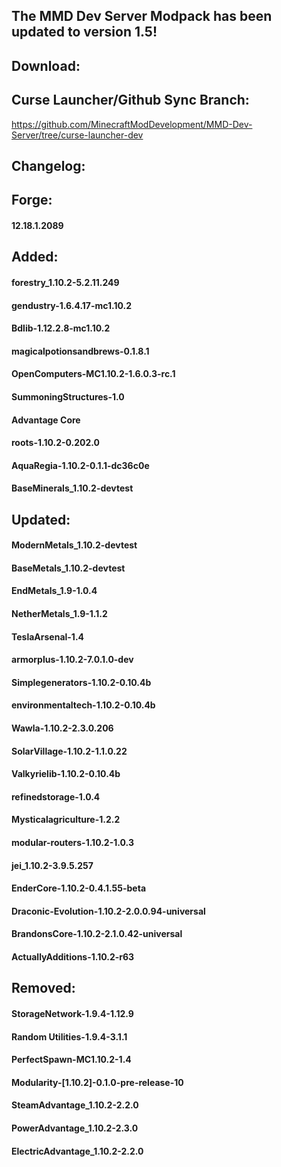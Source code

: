 ## The MMD Dev Server Modpack has been updated to version 1.5!

## Download: 


## Curse Launcher/Github Sync Branch: 
https://github.com/MinecraftModDevelopment/MMD-Dev-Server/tree/curse-launcher-dev

## Changelog:

## Forge:
#### 12.18.1.2089

## Added:
#### forestry_1.10.2-5.2.11.249
#### gendustry-1.6.4.17-mc1.10.2
#### Bdlib-1.12.2.8-mc1.10.2
#### magicalpotionsandbrews-0.1.8.1
#### OpenComputers-MC1.10.2-1.6.0.3-rc.1
#### SummoningStructures-1.0
#### Advantage Core
#### roots-1.10.2-0.202.0
#### AquaRegia-1.10.2-0.1.1-dc36c0e
#### BaseMinerals_1.10.2-devtest

## Updated:
#### ModernMetals_1.10.2-devtest
#### BaseMetals_1.10.2-devtest
#### EndMetals_1.9-1.0.4
#### NetherMetals_1.9-1.1.2
#### TeslaArsenal-1.4
#### armorplus-1.10.2-7.0.1.0-dev
#### Simplegenerators-1.10.2-0.10.4b
#### environmentaltech-1.10.2-0.10.4b
#### Wawla-1.10.2-2.3.0.206
#### SolarVillage-1.10.2-1.1.0.22
#### Valkyrielib-1.10.2-0.10.4b
#### refinedstorage-1.0.4
#### Mysticalagriculture-1.2.2
#### modular-routers-1.10.2-1.0.3
#### jei_1.10.2-3.9.5.257
#### EnderCore-1.10.2-0.4.1.55-beta
#### Draconic-Evolution-1.10.2-2.0.0.94-universal
#### BrandonsCore-1.10.2-2.1.0.42-universal
#### ActuallyAdditions-1.10.2-r63


## Removed:
#### StorageNetwork-1.9.4-1.12.9
#### Random Utilities-1.9.4-3.1.1
#### PerfectSpawn-MC1.10.2-1.4
#### Modularity-[1.10.2]-0.1.0-pre-release-10
#### SteamAdvantage_1.10.2-2.2.0
#### PowerAdvantage_1.10.2-2.3.0
#### ElectricAdvantage_1.10.2-2.2.0
